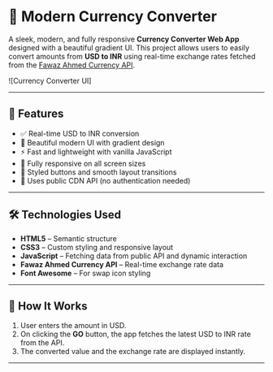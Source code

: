 # 💱 Modern Currency Converter

A sleek, modern, and fully responsive **Currency Converter Web App** designed with a beautiful gradient UI. This project allows users to easily convert amounts from **USD to INR** using real-time exchange rates fetched from the [Fawaz Ahmed Currency API](https://github.com/fawazahmed0/currency-api).

![Currency Converter UI]

---

## 🚀 Features

- ✅ Real-time USD to INR conversion
- 🎨 Beautiful modern UI with gradient design
- ⚡ Fast and lightweight with vanilla JavaScript
- 📱 Fully responsive on all screen sizes
- 🔘 Styled buttons and smooth layout transitions
- 🔗 Uses public CDN API (no authentication needed)

---

## 🛠️ Technologies Used

- **HTML5** – Semantic structure  
- **CSS3** – Custom styling and responsive layout  
- **JavaScript** – Fetching data from public API and dynamic interaction  
- **Fawaz Ahmed Currency API** – Real-time exchange rate data  
- **Font Awesome** – For swap icon styling


---

## 🧠 How It Works

1. User enters the amount in USD.
2. On clicking the **GO** button, the app fetches the latest USD to INR rate from the API.
3. The converted value and the exchange rate are displayed instantly.

---



